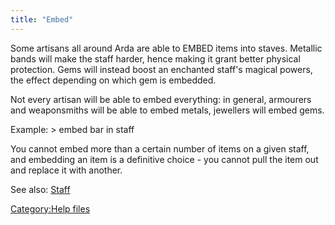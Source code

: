 ```yaml
---
title: "Embed"
---
```


Some artisans all around Arda are able to EMBED items into staves.
Metallic bands will make the staff harder, hence making it grant better
physical protection. Gems will instead boost an enchanted staff's
magical powers, the effect depending on which gem is embedded.

Not every artisan will be able to embed everything: in general,
armourers and weaponsmiths will be able to embed metals, jewellers will
embed gems.

Example: \> embed bar in staff

You cannot embed more than a certain number of items on a given staff,
and embedding an item is a definitive choice - you cannot pull the item
out and replace it with another.

See also: [Staff](Staff "wikilink")

[Category:Help files](Category:Help_files "wikilink")